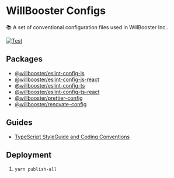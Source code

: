 # WillBooster Configs

:books: A set of conventional configuration files used in WillBooster Inc..

[![Test](https://github.com/WillBooster/willbooster-configs/workflows/Test/badge.svg)](https://github.com/WillBooster/willbooster-configs/actions?query=workflow%3ATest)

## Packages

- [@willbooster/eslint-config-js](packages/eslint-config-js)
- [@willbooster/eslint-config-js-react](packages/eslint-config-js-react)
- [@willbooster/eslint-config-ts](packages/eslint-config-ts)
- [@willbooster/eslint-config-ts-react](packages/eslint-config-ts-react)
- [@willbooster/prettier-config](packages/prettier-config)
- [@willbooster/renovate-config](packages/renovate-config)

## Guides

- [TypeScript StyleGuide and Coding Conventions](https://basarat.gitbooks.io/typescript/content/docs/styleguide/styleguide.html)

## Deployment

1. `yarn publish-all`
